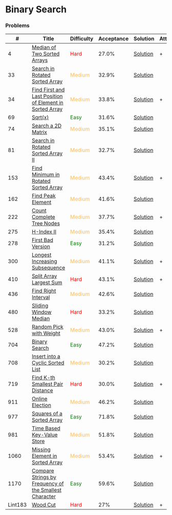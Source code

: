 Binary Search
===

### Problems
| #   | Title    |   Difficulty | Acceptance | Solution  | Attention |
| --- | --- | --- | --- | --- | --- |
|4 | [Median of Two Sorted Arrays](https://leetcode.com/problems/median-of-two-sorted-arrays/) | <span style="color:red">Hard</span> | 27.0% |[Solution](../problems/4.md) | + |
| 33 | [Search in Rotated Sorted Array](https://leetcode.com/problems/search-in-rotated-sorted-array/) | <span style="color:#FABC60">Medium</span>  | 32.9% |[Solution](../problems/33.md)| |
| 34 | [Find First and Last Position of Element in Sorted Array](https://leetcode.com/problems/find-first-and-last-position-of-element-in-sorted-array/) | <span style="color:#FABC60">Medium</span> | 33.8% |[Solution](../problems/34.md)| + | 
|69 | [Sqrt(x)](https://leetcode.com/problems/sqrtx/) | <span style="color:green">Easy</span> | 31.6% |[Solution](../problems/69.md)| |
| 74 | [Search a 2D Matrix](https://leetcode.com/problems/search-a-2d-matrix/) | <span style="color:#FABC60">Medium</span> | 35.1% |[Solution](../problems/74.md) || 
|81 | [Search in Rotated Sorted Array II](https://leetcode.com/problems/search-in-rotated-sorted-array-ii/) |  <span style="color:#FABC60">Medium</span>  | 32.7% |  [Solution](../problems/81.md)
| 153 | [Find Minimum in Rotated Sorted Array](https://leetcode.com/problems/find-minimum-in-rotated-sorted-array/) | <span style="color:#FABC60">Medium</span> | 43.4% |[Solution](../problems/153.md) | + |
| 162 | [Find Peak Element](https://leetcode.com/problems/find-peak-element/) | <span style="color:#FABC60">Medium</span> | 41.6% |[Solution](../problems/162.md)
| 222 | [Count Complete Tree Nodes](https://leetcode.com/problems/count-complete-tree-nodes/) | <span style="color:#FABC60">Medium</span> | 37.7% |[Solution](../problems/222.md) | + |
| 275  | [H-Index II](https://leetcode.com/problems/h-index-ii/) | <span style="color:#FABC60">Medium</span> | 35.4% |[Solution](../problems/275.md)| |
| 278 | [First Bad Version](https://leetcode.com/problems/first-bad-version/) |<span style="color:green">Easy</span>  | 31.2% |[Solution](../problems/278.md) | |
| 300 | [Longest Increasing Subsequence](https://leetcode.com/problems/longest-increasing-subsequence/) | <span style="color:#FABC60">Medium</span> | 41.1% |[Solution](../problems/300.md)| + |
| 410 | [Split Array Largest Sum](https://leetcode.com/problems/split-array-largest-sum/) | <span style="color:red">Hard</span>| 43.1% |[Solution](../problems/410.md) | + |
| 436  | [Find Right Interval](https://leetcode.com/problems/find-right-interval/) | <span style="color:#FABC60">Medium</span> | 42.6% | [Solution](../problems/436.md)| |
| 480 | [Sliding Window Median](https://leetcode.com/problems/sliding-window-median/) | <span style="color:red">Hard</span>  | 33.2% |[Solution](../problems/480.md)||
| 528 | [Random Pick with Weight](https://leetcode.com/problems/random-pick-with-weight/) | <span style="color:#FABC60">Medium</span> | 43.0% |[Solution](../problems/528.md) | +|
| 704 | [Binary Search](https://leetcode.com/problems/binary-search/) | <span style="color:green">Easy</span>  | 47.2% |[Solution](problems/704.md)||
| 708 |[Insert into a Cyclic Sorted List](https://leetcode.com/problems/insert-into-a-cyclic-sorted-list/) | <span style="color:#FABC60">Medium</span> | 30.2% |[Solution](../problems/708.md) |
| 719 | [Find K-th Smallest Pair Distance](https://leetcode.com/problems/find-k-th-smallest-pair-distance/) | <span style="color:red">Hard</span>| 30.0% |[Solution](../problems/719.md) | + | 
| 911  | [Online Election](https://leetcode.com/problems/online-election/) | <span style="color:#FABC60">Medium</span> | 46.2% |[Solution](../problems/911.md)| |
| 977 | [Squares of a Sorted Array](https://leetcode.com/problems/squares-of-a-sorted-array/) | <span style="color:green">Easy</span> | 71.8% |[Solution](../problems/977.md)||
| 981 | [Time Based Key-Value Store](https://leetcode.com/problems/time-based-key-value-store/) | <span style="color:#FABC60">Medium</span> | 51.8% |[Solution](../problems/981.md) |
| 1060 | [Missing Element in Sorted Array](https://leetcode.com/problems/missing-element-in-sorted-array/) | <span style="color:#FABC60">Medium</span> | 53.4% |[Solution](../problems/1060.md) | + |
| 1170 | [Compare Strings by Frequency of the Smallest Character](https://leetcode.com/problems/compare-strings-by-frequency-of-the-smallest-character/) | <span style="color:green">Easy</span>| 59.6% |[Solution](../problems/1170.md) |
|Lint183 | [Wood Cut](https://www.lintcode.com/problem/wood-cut/description) | <span style="color:red">Hard</span>| 27% |[Solution](../problems/lint183.md) | + |